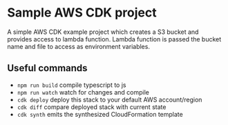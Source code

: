 # Sample AWS CDK project
A simple AWS CDK example project which creates a S3 bucket and provides access to lambda function. Lambda function is passed the bucket name and file to access as environment variables.


## Useful commands

* `npm run build`   compile typescript to js
* `npm run watch`   watch for changes and compile
* `cdk deploy`      deploy this stack to your default AWS account/region
* `cdk diff`        compare deployed stack with current state
* `cdk synth`       emits the synthesized CloudFormation template
